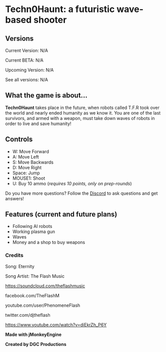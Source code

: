 # **Techn0Haunt: a futuristic wave-based shooter**

## **Versions**
Current Version: N/A

Current BETA: N/A

Upcoming Version: N/A

See all versions: N/A

## **What the game is about...**

**Techn0Haunt** takes place in the future, when robots called T.F.R took over the world and nearly ended humanity as we know it. You are one of the last survivors, and armed with a weapon, must take down waves of robots in order to live and save humanity!

## **Controls**

- W: Move Forward
- A: Move Left
- S: Move Backwards
- D: Move Right
- Space: Jump
- MOUSE1: Shoot
- U: Buy 10 ammo (*requires 10 points, only on prep-rounds*)


Do you have more questions? Follow the [Discord](https://discord.gg/JvyF9Pq) to ask questions and get answers!

## **Features (current and future plans)**
- Following AI robots
- Working plasma gun
- Waves
- Money and a shop to buy weapons
 

 
 ### **Credits**
 
Song: Eternity

Song Artist: The Flash Music 

https://soundcloud.com/theflashmusic

facebook.com/TheFlashM

youtube.com/user/PhenomeneFlash

twitter.com/djtheflash

https://www.youtube.com/watch?v=diEkrZh_P6Y

 **Made with jMonkeyEngine**
 
 **Created by DGC Productions** 
